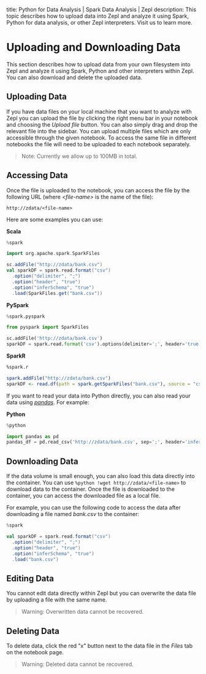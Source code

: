 title: Python for Data Analysis | Spark Data Analysis | Zepl
description: This topic describes how to upload data into Zepl and analyze it using Spark, Python for data analysis, or other Zepl interpreters. Visit us to learn more.
# Uploading and Downloading Data

This section describes how to upload data from your own filesystem into Zepl and analyze it using Spark, Python and other interpreters within Zepl. You can also download and delete the uploaded data.

## Uploading Data

If you have data files on your local machine that you want to analyze with Zepl you can upload the file by clicking the right menu bar in your notebook and choosing the *Upload file* button. You can also simply drag and drop the relevant file into the sidebar. You can upload multiple files which are only accessible through the given notebook. To access the same file in different notebooks the file will need to be uploaded to each notebook separately.

> Note: Currently we allow up to 100MB in total.

## Accessing Data

Once the file is uploaded to the notebook, you can access the file by the following URL (where *&lt;file-name&gt;* is the name of the file):

```
http://zdata/<file-name>
```

Here are some examples you can use:

**Scala**

```scala
%spark

import org.apache.spark.SparkFiles

sc.addFile("http://zdata/bank.csv")
val sparkDF = spark.read.format("csv")
  .option("delimiter", ";")
  .option("header", "true")
  .option("inferSchema", "true")
  .load(SparkFiles.get("bank.csv"))
```

**PySpark**

```python
%spark.pyspark

from pyspark import SparkFiles

sc.addFile('http://zdata/bank.csv')
sparkDF = spark.read.format('csv').options(delimiter=';', header='true', inferSchema='true').load(SparkFiles.get('bank.csv'))
```

**SparkR**

```r
%spark.r

spark.addFile("http://zdata/bank.csv")
sparkDF <- read.df(path = spark.getSparkFiles("bank.csv"), source = "csv", delimiter = ";", header = "true", inferSchema = "true")
```

If you want to read your data into Python directly, you can also read your data using [*pandas*](https://pandas.pydata.org/). For example:

**Python**

```python
%python

import pandas as pd
pandas_df = pd.read_csv('http://zdata/bank.csv', sep=';', header='infer')
```

## Downloading Data

If the data volume is small enough, you can also load this data directly into the container. You can use `%python !wget http://zdata/<file-name>` to download data to the container. Once the file is downloaded to the container, you can access the downloaded file as a local file.

For example, you can use the following code to access the data after downloading a file named *bank.csv* to the container:

```scala
%spark

val sparkDF = spark.read.format("csv")
  .option("delimiter", ";")
  .option("header", "true")
  .option("inferSchema", "true")
  .load("bank.csv")
```

## Editing Data

You cannot edit data directly within Zepl but you can overwrite the data file by uploading a file with the same name.

> Warning: Overwritten data cannot be recovered.

## Deleting Data

To delete data, click the red "x" button next to the data file in the *Files* tab on the notebook page.

> Warning: Deleted data cannot be recovered.
